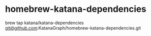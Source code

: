 # homebrew-katana-dependencies

brew tap katana/katana-dependencies git@github.com:KatanaGraph/homebrew-katana-dependencies.git
